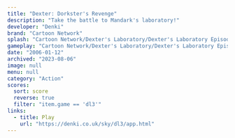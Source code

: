 ```yaml
---
title: "Dexter: Dorkster's Revenge"
description: "Take the battle to Mandark's laboratory!"
developer: "Denki"
brand: "Cartoon Network"
splash: "Cartoon Network/Dexter's Laboratory/Dexter's Laboratory Episode 3/splash.jpg"
gameplay: "Cartoon Network/Dexter's Laboratory/Dexter's Laboratory Episode 3/screenshot_03.jpg"
date: "2006-01-12"
archived: "2023-08-06"
image: null
menu: null
category: "Action"
scores:
  sort: score
  reverse: true
  filter: "item.game == 'dl3'"
links:
  - title: Play
    url: "https://denki.co.uk/sky/dl3/app.html"
---
```

